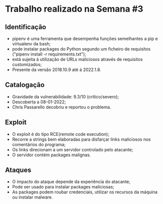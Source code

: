 
# Trabalho realizado na Semana #3

## Identificação

- pipenv é uma ferramenta que desempenha funções semelhantes a pip e virtualenv da bash;
- pode instalar packages do Python segundo um ficheiro de requisitos ("pipenv install -r requirements.txt");
- está sujeita à utilização de URLs maliciosos através de requisitos customizados;
- Presente da versão 2018.10.9 até à 2022.1.8.

## Catalogação

- Gravidade da vulnerabilidade: 9.3/10 (crítico/severo);
- Descoberta a 08-01-2022;
- Chris Passarello decobriu e reportou o problema.

## Exploit

- O exploit é do tipo RCE(remote code execution);
- Recorre a strings bem elaboradas para disfarçar links maliciosos nos comentários do programa;
- Os links direcionam a um servidor controlado pelo atacante;
- O servidor contém packages malignas.

## Ataques

- O impacto do ataque depende da experiência do atacante;
- Pode ser usado para instalar packages maliciosas;
- As packages podem roubar credenciais, utilizar os recursos da máquina ou instalar malware.


